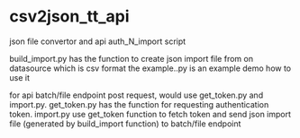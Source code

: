 # csv2json_tt_api
json file convertor and api auth_N_import script

build_import.py has the function to create json import file from on datasource which is csv format
the example..py is an example demo how to use it

for api batch/file endpoint post request, would use get_token.py and import.py. 
get_token.py has the function for requesting authentication token. 
import.py use get_token function to fetch token and send json import file (generated by build_import function) to batch/file endpoint
